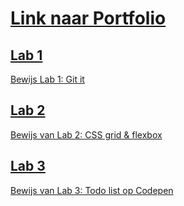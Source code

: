 # [Link naar Portfolio](https://github.com/boleynen/2imd-webtech3-portfolio)

## [Lab 1](https://github.com/boleynen/2imd-webtech3-portfolio/tree/master/lab-1)
[Bewijs Lab 1: Git it](https://github.com/boleynen/2imd-webtech3-portfolio/tree/master/lab-1)

## [Lab 2](https://github.com/boleynen/2imd-webtech3-portfolio/tree/master/lab-2)
[Bewijs van Lab 2: CSS grid & flexbox](https://github.com/boleynen/2imd-webtech3-portfolio/blob/master/lab-2/SCREENSHOTS.md)

## [Lab 3](https://github.com/boleynen/2imd-webtech3-portfolio/tree/master/lab-3)
[Bewijs van Lab 3: Todo list op Codepen](https://codepen.io/BoLeynen/pen/JjdvMpX)
